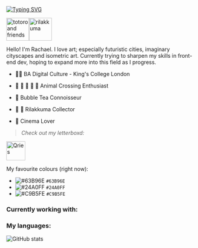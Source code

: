 [![Typing SVG](https://readme-typing-svg.herokuapp.com?font=Montagu+Slab&color=%23F7F7F7&size=18&lines=%E2%98%81%EF%B8%8F+Welcome+to+my+page~+%E2%98%81%EF%B8%8F)](https://git.io/typing-svg)

 <img alt="totoro and friends" src=https://i.pinimg.com/originals/7f/cf/37/7fcf37c760d468cdbd546c0c1d6680c8.gif width="60" height="60"><img alt="rilakkuma" src=https://cdn150.picsart.com/upscale-270243464000211.png width="60" height="60">


Hello! I'm Rachael. I love art; especially futuristic cities, imaginary cityscapes and isometric art. Currently trying to sharpen my skills in front-end dev, hoping to expand more into this field as I progress.

- 👩‍💻 BA Digital Culture - King's College London 

- :apple: :tangerine: :cherries: :peach: :pear: Animal Crossing Enthusiast

- 🧋 Bubble Tea Connoisseur

- :bear: :hatched_chick: Rilakkuma Collector 

- :movie_camera: Cinema Lover
 > *Check out my letterboxd:*

<a href="https://letterboxd.com/kimnamjoon/">
         <img alt="Qries" src="https://a.ltrbxd.com/logos/letterboxd-mac-icon.png"
         width="50" height="50"> </a>
                               

My favourite colours (right now):
- ![#63B96E](https://via.placeholder.com/15/63B96E/000000?text=+) `#63B96E`
- ![#24A0FF](https://via.placeholder.com/15/24A0FF/000000?text=+) `#24A0FF`
- ![#C9B5FE](https://via.placeholder.com/15/C9B5FE/000000?text=+) `#C9B5FE `
### Currently working with:
 
### My languages:

![GitHub stats](https://github-readme-stats.vercel.app/api?username=Rachiey&show_icons=true&theme=tokyonight)


<!--
**Rachiey/Rachiey** is a ✨ _special_ ✨ repository because its `README.md` (this file) appears on your GitHub profile.

Here are some ideas to get you started:

- 🔭 I’m currently working on ...
- 🌱 I’m currently learning ...
- 👯 I’m looking to collaborate on ...
- 🤔 I’m looking for help with ...
- 💬 Ask me about ...
- 📫 How to reach me: ...
- 😄 Pronouns: ...
- ⚡ Fun fact: ...
-->
